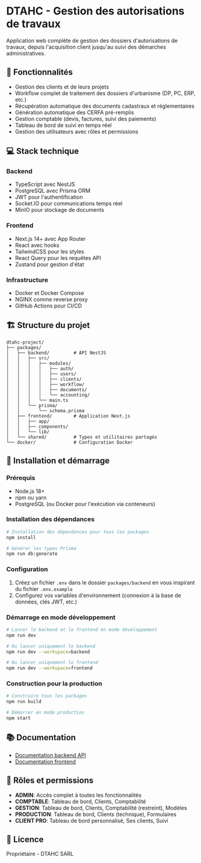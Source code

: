 # DTAHC - Gestion des autorisations de travaux

Application web complète de gestion des dossiers d'autorisations de travaux, depuis l'acquisition client jusqu'au suivi des démarches administratives.

## 🚀 Fonctionnalités

- Gestion des clients et de leurs projets
- Workflow complet de traitement des dossiers d'urbanisme (DP, PC, ERP, etc.)
- Récupération automatique des documents cadastraux et réglementaires
- Génération automatique des CERFA pré-remplis
- Gestion comptable (devis, factures, suivi des paiements)
- Tableau de bord de suivi en temps réel
- Gestion des utilisateurs avec rôles et permissions

## 💻 Stack technique

### Backend
- TypeScript avec NestJS
- PostgreSQL avec Prisma ORM
- JWT pour l'authentification
- Socket.IO pour communications temps réel
- MinIO pour stockage de documents

### Frontend
- Next.js 14+ avec App Router
- React avec hooks
- TailwindCSS pour les styles
- React Query pour les requêtes API
- Zustand pour gestion d'état

### Infrastructure
- Docker et Docker Compose
- NGINX comme reverse proxy
- GitHub Actions pour CI/CD

## 🏗️ Structure du projet

```
dtahc-project/
├── packages/
│   ├── backend/         # API NestJS
│   │   ├── src/
│   │   │   ├── modules/
│   │   │   │   ├── auth/
│   │   │   │   ├── users/
│   │   │   │   ├── clients/
│   │   │   │   ├── workflow/
│   │   │   │   ├── documents/
│   │   │   │   └── accounting/
│   │   │   └── main.ts
│   │   └── prisma/
│   │       └── schema.prisma
│   ├── frontend/        # Application Next.js
│   │   ├── app/
│   │   ├── components/
│   │   └── lib/
│   └── shared/          # Types et utilitaires partagés
└── docker/              # Configuration Docker
```

## 🚀 Installation et démarrage

### Prérequis
- Node.js 18+
- npm ou yarn
- PostgreSQL (ou Docker pour l'exécution via conteneurs)

### Installation des dépendances

```bash
# Installation des dépendances pour tous les packages
npm install

# Générer les types Prisma
npm run db:generate
```

### Configuration

1. Créez un fichier `.env` dans le dossier `packages/backend` en vous inspirant du fichier `.env.example`
2. Configurez vos variables d'environnement (connexion à la base de données, clés JWT, etc.)

### Démarrage en mode développement

```bash
# Lancer le backend et le frontend en mode développement
npm run dev

# Ou lancer uniquement le backend
npm run dev --workspace=backend

# Ou lancer uniquement le frontend
npm run dev --workspace=frontend
```

### Construction pour la production

```bash
# Construire tous les packages
npm run build

# Démarrer en mode production
npm start
```

## 📚 Documentation

- [Documentation backend API](packages/backend/README.md)
- [Documentation frontend](packages/frontend/README.md)

## 🔐 Rôles et permissions

- **ADMIN**: Accès complet à toutes les fonctionnalités
- **COMPTABLE**: Tableau de bord, Clients, Comptabilité
- **GESTION**: Tableau de bord, Clients, Comptabilité (restreint), Modèles
- **PRODUCTION**: Tableau de bord, Clients (technique), Formulaires
- **CLIENT PRO**: Tableau de bord personnalisé, Ses clients, Suivi

## 📝 Licence

Propriétaire - DTAHC SARL
